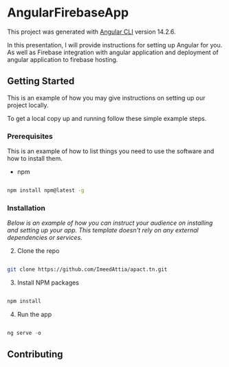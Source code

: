 # AngularFirebaseApp

This project was generated with [Angular CLI](https://github.com/angular/angular-cli) version 14.2.6.

In this presentation, I will provide instructions for setting up Angular for you. As well as Firebase integration with angular application and deployment of angular application to firebase hosting.



<!-- GETTING STARTED -->

## Getting Started

  

This is an example of how you may give instructions on setting up our project locally.

To get a local copy up and running follow these simple example steps.

  

### Prerequisites

  

This is an example of how to list things you need to use the software and how to install them.

* npm

```sh

npm install npm@latest -g

```

  

### Installation

  

_Below is an example of how you can instruct your audience on installing and setting up your app. This template doesn't rely on any external dependencies or services._

  


2. Clone the repo

```sh

git clone https://github.com/ImeedAttia/apact.tn.git

```

3. Install NPM packages

```sh

npm install

```

4. Run the app 

```js

ng serve -o

```
  

<!-- CONTRIBUTING -->

## Contributing

